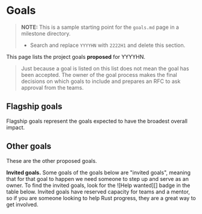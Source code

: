 # Goals

> **NOTE:** This is a sample starting point for the `goals.md` page in a milestone directory.
>
> * Search and replace `YYYYHN` with `2222H1` and delete this section.

This page lists the <!-- #GOALS --> project goals **proposed** for YYYYHN.

> Just because a goal is listed on this list does not mean the goal has been accepted.
> The owner of the goal process makes the final decisions on which goals to include
> and prepares an RFC to ask approval from the teams.

## Flagship goals

Flagship goals represent the goals expected to have the broadest overall impact. 

<!-- GOALS 'Flagship' -->

## Other goals

These are the other proposed goals. 

**Invited goals.** Some goals of the goals below are "invited goals", meaning that for that goal to happen we need someone to step up and serve as an owner. To find the invited goals, look for the ![Help wanted][] badge in the table below. Invited goals have reserved capacity for teams and a mentor, so if you are someone looking to help Rust progress, they are a great way to get involved.

<!-- GOALS 'Accepted,Proposed' -->
